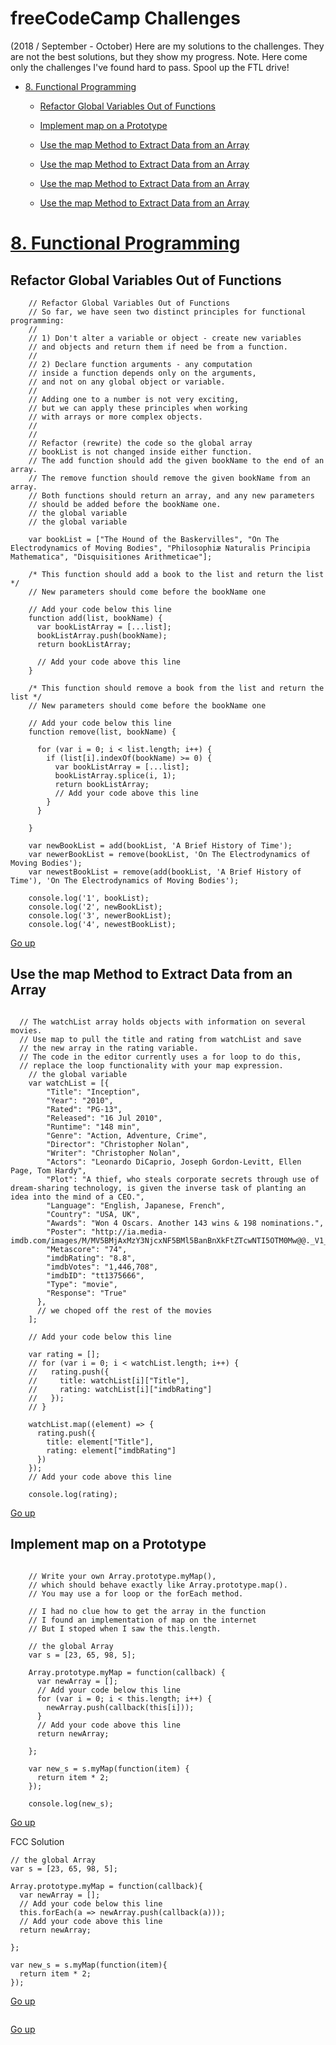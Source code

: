 
# freeCodeCamp  Challenges <a name="goUp"/>
(2018 / September - October)
Here are my solutions to the challenges. 
They are not the best solutions, but they show my progress.
Note. Here come only the challenges I've found hard to pass. 
Spool up the FTL drive!

* [8. Functional Programming](#funcProg)
    * [Refactor Global Variables Out of Functions](#refactorG)
    * [Implement map on a Prototype](#implmap)
    
    
    * [Use the map Method to Extract Data from an Array](#usemap)
    * [Use the map Method to Extract Data from an Array](#usemap) 
    * [Use the map Method to Extract Data from an Array](#usemap) 
    * [Use the map Method to Extract Data from an Array](#usemap)
   
   
   
   
    
 
 
 # [8. Functional Programming](#funcProg)    
 ## <a name="refactorG"/> Refactor Global Variables Out of Functions

```
    // Refactor Global Variables Out of Functions
    // So far, we have seen two distinct principles for functional programming:
    //
    // 1) Don't alter a variable or object - create new variables
    // and objects and return them if need be from a function.
    //
    // 2) Declare function arguments - any computation
    // inside a function depends only on the arguments,
    // and not on any global object or variable.
    //
    // Adding one to a number is not very exciting,
    // but we can apply these principles when working
    // with arrays or more complex objects.
    //
    //
    // Refactor (rewrite) the code so the global array
    // bookList is not changed inside either function.
    // The add function should add the given bookName to the end of an array.
    // The remove function should remove the given bookName from an array.
    // Both functions should return an array, and any new parameters
    // should be added before the bookName one.
    // the global variable
    // the global variable
    
    var bookList = ["The Hound of the Baskervilles", "On The Electrodynamics of Moving Bodies", "Philosophiæ Naturalis Principia Mathematica", "Disquisitiones Arithmeticae"];

    /* This function should add a book to the list and return the list */
    // New parameters should come before the bookName one

    // Add your code below this line
    function add(list, bookName) {
      var bookListArray = [...list];
      bookListArray.push(bookName);
      return bookListArray;

      // Add your code above this line
    }

    /* This function should remove a book from the list and return the list */
    // New parameters should come before the bookName one

    // Add your code below this line
    function remove(list, bookName) {

      for (var i = 0; i < list.length; i++) {
        if (list[i].indexOf(bookName) >= 0) {
          var bookListArray = [...list];
          bookListArray.splice(i, 1);
          return bookListArray;
          // Add your code above this line
        }
      }

    }

    var newBookList = add(bookList, 'A Brief History of Time');
    var newerBookList = remove(bookList, 'On The Electrodynamics of Moving Bodies');
    var newestBookList = remove(add(bookList, 'A Brief History of Time'), 'On The Electrodynamics of Moving Bodies');

    console.log('1', bookList);
    console.log('2', newBookList);
    console.log('3', newerBookList);
    console.log('4', newestBookList);
```
[Go up](#goUp)

##  <a name="usemap"/> Use the map Method to Extract Data from an Array
```

  // The watchList array holds objects with information on several movies. 
  // Use map to pull the title and rating from watchList and save 
  // the new array in the rating variable. 
  // The code in the editor currently uses a for loop to do this, 
  // replace the loop functionality with your map expression.
    // the global variable
    var watchList = [{
        "Title": "Inception",
        "Year": "2010",
        "Rated": "PG-13",
        "Released": "16 Jul 2010",
        "Runtime": "148 min",
        "Genre": "Action, Adventure, Crime",
        "Director": "Christopher Nolan",
        "Writer": "Christopher Nolan",
        "Actors": "Leonardo DiCaprio, Joseph Gordon-Levitt, Ellen Page, Tom Hardy",
        "Plot": "A thief, who steals corporate secrets through use of dream-sharing technology, is given the inverse task of planting an idea into the mind of a CEO.",
        "Language": "English, Japanese, French",
        "Country": "USA, UK",
        "Awards": "Won 4 Oscars. Another 143 wins & 198 nominations.",
        "Poster": "http://ia.media-imdb.com/images/M/MV5BMjAxMzY3NjcxNF5BMl5BanBnXkFtZTcwNTI5OTM0Mw@@._V1_SX300.jpg",
        "Metascore": "74",
        "imdbRating": "8.8",
        "imdbVotes": "1,446,708",
        "imdbID": "tt1375666",
        "Type": "movie",
        "Response": "True"
      },
      // we choped off the rest of the movies
    ];

    // Add your code below this line

    var rating = [];
    // for (var i = 0; i < watchList.length; i++) {
    //   rating.push({
    //     title: watchList[i]["Title"],
    //     rating: watchList[i]["imdbRating"]
    //   });
    // }

    watchList.map((element) => {
      rating.push({
        title: element["Title"],
        rating: element["imdbRating"]
      })
    });
    // Add your code above this line

    console.log(rating);
```
[Go up](#goUp)

## <a name="implmap"/>Implement map on a Prototype

```
   
    // Write your own Array.prototype.myMap(),
    // which should behave exactly like Array.prototype.map().
    // You may use a for loop or the forEach method.

    // I had no clue how to get the array in the function
    // I found an implementation of map on the internet
    // But I stoped when I saw the this.length.
    
    // the global Array
    var s = [23, 65, 98, 5];

    Array.prototype.myMap = function(callback) {
      var newArray = [];
      // Add your code below this line
      for (var i = 0; i < this.length; i++) {
        newArray.push(callback(this[i]));
      }
      // Add your code above this line
      return newArray;

    };

    var new_s = s.myMap(function(item) {
      return item * 2;
    });

    console.log(new_s);
```
[Go up](#goUp)

FCC Solution
```
// the global Array
var s = [23, 65, 98, 5];

Array.prototype.myMap = function(callback){
  var newArray = [];
  // Add your code below this line
  this.forEach(a => newArray.push(callback(a)));
  // Add your code above this line
  return newArray;

};

var new_s = s.myMap(function(item){
  return item * 2;
});
```
[Go up](#goUp)


```

```
[Go up](#goUp)

